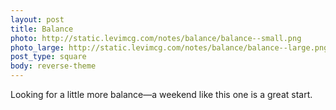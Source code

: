 ```yaml
---
layout: post
title: Balance
photo: http://static.levimcg.com/notes/balance/balance--small.png
photo_large: http://static.levimcg.com/notes/balance/balance--large.png
post_type: square
body: reverse-theme
---
```

Looking for a little more balance—a weekend like this one is a great start.
